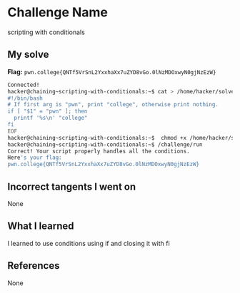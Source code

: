 # Challenge Name
scripting with conditionals

## My solve
**Flag:** `pwn.college{QNTf5VrSnL2YxxhaXx7uZYD8vGo.0lNzMDOxwyN0gjNzEzW}`

```bash
Connected!
hacker@chaining~scripting-with-conditionals:~$ cat > /home/hacker/solve.sh <<'EOF'
#!/bin/bash
# If first arg is "pwn", print "college", otherwise print nothing.
if [ "$1" = "pwn" ]; then
  printf '%s\n' "college"
fi
EOF
hacker@chaining~scripting-with-conditionals:~$  chmod +x /home/hacker/solve.sh
hacker@chaining~scripting-with-conditionals:~$ /challenge/run
Correct! Your script properly handles all the conditions.
Here's your flag:
pwn.college{QNTf5VrSnL2YxxhaXx7uZYD8vGo.0lNzMDOxwyN0gjNzEzW}
```
## Incorrect tangents I went on
None

## What I learned
I learned to use conditions using if and closing it with fi

## References 
None
